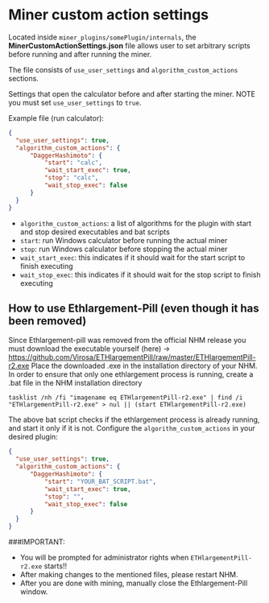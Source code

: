 # Miner custom action settings

Located inside `miner_plugins/somePlugin/internals`, the **MinerCustomActionSettings.json** file allows user to set arbitrary scripts before running and after running the miner.

The file consists of `use_user_settings` and `algorithm_custom_actions` sections.

Settings that open the calculator before and after starting the miner. NOTE you must set `use_user_settings` to `true`.

Example file (run calculator):
```JSON
{
  "use_user_settings": true,
  "algorithm_custom_actions": {
      "DaggerHashimoto": {
          "start": "calc",
          "wait_start_exec": true,
          "stop": "calc",
          "wait_stop_exec": false
      }
  }
}
```
- `algorithm_custom_actions`: a list of algorithms for the plugin with start and stop desired executables and bat scripts
- `start`: run Windows calculator before running the actual miner
- `stop`: run Windows calculator before stopping the actual miner
- `wait_start_exec`: this indicates if it should wait for the start script to finish executing
- `wait_stop_exec`: this indicates if it should wait for the stop script to finish executing

## How to use Ethlargement-Pill (even though it has been removed)

Since Ethlargement-pill was removed from the official NHM release you must download the executable yourself (here) -> https://github.com/Virosa/ETHlargementPill/raw/master/ETHlargementPill-r2.exe
Place the downloaded .exe in the installation directory of your NHM.
In order to ensure that only one ethlargement process is running, create a .bat file in the NHM installation directory
```BAT
tasklist /nh /fi "imagename eq ETHlargementPill-r2.exe" | find /i "ETHlargementPill-r2.exe" > nul || (start ETHlargementPill-r2.exe)
```
The above bat script checks if the ethlargement process is already running, and start it only if it is not.
Configure the `algorithm_custom_actions` in your desired plugin:
```JSON
{
  "use_user_settings": true,
  "algorithm_custom_actions": {
      "DaggerHashimoto": {
          "start": "YOUR_BAT_SCRIPT.bat",
          "wait_start_exec": true,
          "stop": "",
          "wait_stop_exec": false
      }
  }
}
```
###IMPORTANT:
- You will be prompted for administrator rights when `ETHlargementPill-r2.exe` starts!!
- After making changes to the mentioned files, please restart NHM.
- After you are done with mining, manually close the Ethlargement-Pill window.